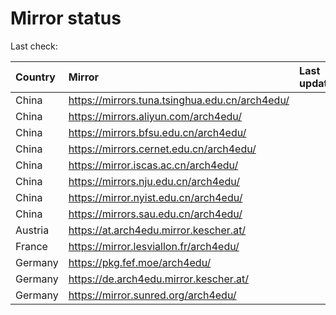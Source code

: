 <script src="./time.js"></script>
# Mirror status
Last check: <script type="text/javascript">localize(1725470406.884713);</script>

|Country|Mirror|Last update|
|:------|:-----|:----------|
|China|https://mirrors.tuna.tsinghua.edu.cn/arch4edu/|<script type="text/javascript">localize(1725432233);</script>|
|China|https://mirrors.aliyun.com/arch4edu/|<script type="text/javascript">localize(1725432233);</script>|
|China|https://mirrors.bfsu.edu.cn/arch4edu/|<script type="text/javascript">localize(1725432233);</script>|
|China|https://mirrors.cernet.edu.cn/arch4edu/|<script type="text/javascript">localize(1725432233);</script>|
|China|https://mirror.iscas.ac.cn/arch4edu/|<script type="text/javascript">localize(1725432233);</script>|
|China|https://mirrors.nju.edu.cn/arch4edu/|<script type="text/javascript">localize(1725432233);</script>|
|China|https://mirror.nyist.edu.cn/arch4edu/|<script type="text/javascript">localize(1725389236);</script>|
|China|https://mirrors.sau.edu.cn/arch4edu/|<script type="text/javascript">localize(1725432233);</script>|
|Austria|https://at.arch4edu.mirror.kescher.at/|<script type="text/javascript">localize(1725432233);</script>|
|France|https://mirror.lesviallon.fr/arch4edu/|<script type="text/javascript">localize(1725432233);</script>|
|Germany|https://pkg.fef.moe/arch4edu/|<script type="text/javascript">localize(1725432233);</script>|
|Germany|https://de.arch4edu.mirror.kescher.at/|<script type="text/javascript">localize(1725432233);</script>|
|Germany|https://mirror.sunred.org/arch4edu/|<script type="text/javascript">localize(1725432233);</script>|

<script src="./tablefilter/tablefilter.js"></script>
<script src="./table.js"></script>